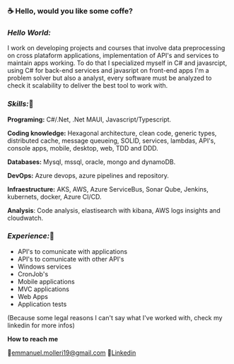 ### :coffee: Hello, would you like some coffe? 

### *Hello World:* 

I work on developing projects and courses that involve data preprocessing on cross plataform applications, implementation of API's and services to maintain apps working. To do that I specialized myself in C# and javasrcipt, using C# for back-end services and javasript on front-end apps
I'm a problem solver but also a analyst, every software must be analyzed to check it scalability to deliver the best tool to work with. 

### *Skills:*:receipt:

**Programing:** C#/.Net, .Net MAUI, Javascript/Typescript. 

**Coding knowledge:** Hexagonal architecture, clean code, generic types, distributed cache, message queueing, SOLID, services, lambdas, API's, console apps, mobile, desktop, web, TDD and DDD.

**Databases:** Mysql, mssql, oracle, mongo and dynamoDB.

**DevOps:** Azure devops, azure pipelines and repository.

**Infraestructure:** AKS, AWS, Azure ServiceBus, Sonar Qube, Jenkins, kubernets, docker, Azure CI/CD.

**Analysis**: Code analysis, elastisearch with kibana, AWS logs insights and cloudwatch.

### *Experience:*:rocket:
- API's to comunicate with applications
- API's to comunicate with other API's
- Windows services
- CronJob's
- Mobile applications
- MVC applications
- Web Apps
- Application tests

(Because some legal reasons I can't say what I've worked with, check my linkedin for more infos)

**How to reach me**

:email:emmanuel.molleri19@gmail.com
:link:[Linkedin](https://www.linkedin.com/in/emmanuel-molleri-velho-70bba317b/)

